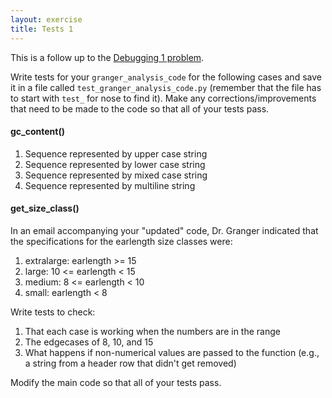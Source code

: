```yaml
---
layout: exercise
title: Tests 1
---
```


This is a follow up to the [Debugging 1 problem](/exercises/1-debugging-problem).

Write tests for your `granger_analysis_code` for the following cases and
save it in a file called `test_granger_analysis_code.py` (remember that
the file has to start with `test_` for nose to find it). Make any
corrections/improvements that need to be made to the code so that all of
your tests pass.

#### gc_content()

1.  Sequence represented by upper case string
2.  Sequence represented by lower case string
3.  Sequence represented by mixed case string
4.  Sequence represented by multiline string

#### get_size_class()

In an email accompanying your "updated" code, Dr. Granger indicated that
the specifications for the earlength size classes were:

1.  extralarge: earlength >= 15
2.  large: 10 <= earlength < 15
3.  medium: 8 <= earlength < 10
4.  small: earlength < 8

Write tests to check:

1.  That each case is working when the numbers are in the range
2.  The edgecases of 8, 10, and 15
3.  What happens if non-numerical values are passed to the function
    (e.g., a string from a header row that didn't get removed)

Modify the main code so that all of your tests pass.
